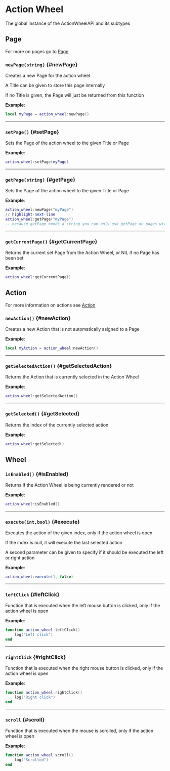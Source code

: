 # Action Wheel

The global instance of the ActionWheelAPI and its subtypes

## Page

For more on pages go to [Page](./action-wheel/Page)

### `newPage(string)` {#newPage}

Creates a new Page for the action wheel

A Title can be given to store this page internally

If no Title is given, the Page will just be returned from this function

**Example**:

```lua
local myPage = action_wheel:newPage()
```

---

### `setPage()` {#setPage}

Sets the Page of the action wheel to the given Title or Page

**Example**:

```lua
action_wheel:setPage(myPage)
```

---

### `getPage(string)` {#getPage}

Sets the Page of the action wheel to the given Title or Page

**Example**:

```lua
action_wheel:newPage("myPage")
// highlight-next-line
action_wheel:getPage("myPage")
-- because getPage needs a string you can only use getPage on pages with titles
```

---

### `getCurrentPage()` {#getCurrentPage}

Returns the current set Page from the Action Wheel, or NIL if no Page has been set

**Example**:

```lua
action_wheel:getCurrentPage()
```

## Action

For more information on actions see [Action](./action-wheel/Action)

### `newAction()` {#newAction}

Creates a new Action that is not automatically asigned to a Page

**Example**:

```lua
local myAction = action_wheel:newAction()
```

---

### `getSelectedAction()` {#getSelectedAction}

Returns the Action that is currently selected in the Action Wheel

**Example**:

```lua
action_wheel:getSelectedAction()
```

---

### `getSelected()` {#getSelected}

Returns the index of the currently selected action

**Example**:

```lua
action_wheel:getSelected()
```

## Wheel

### `isEnabled()` {#isEnabled}

Returns if the Action Wheel is being currently rendered or not

**Example**:

```lua
action_wheel:isEnabled()
```

---

### `execute(int,bool)` {#execute}

Executes the action of the given index, only if the action wheel is open

If the index is null, it will execute the last selected action

A second parameter can be given to specify if it should be executed the left or right action

**Example**:

```lua
action_wheel:execute(1, false)
```

---

### `leftClick` {#leftClick}

Function that is executed when the left mouse button is clicked, only if the action wheel is open

**Example**:

```lua
function action_wheel.leftClick()
    log("Left click")
end
```

---

### `rightClick` {#rightClick}

Function that is executed when the right mouse button is clicked, only if the action wheel is open

**Example**:

```lua
function action_wheel.rightClick()
    log("Right click")
end
```

---

### `scroll` {#scroll}

Function that is executed when the mouse is scrolled, only if the action wheel is open

**Example**:

```lua
function action_wheel.scroll()
    log("Scrolled")
end
```
